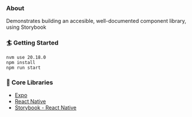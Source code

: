 ### About
Demonstrates building an accesible, well-documented component library, using Storybook


### 🏄 Getting Started
```
nvm use 20.18.0
npm install
npm run start
```

### 🔧 Core Libraries
- [Expo](https://docs.expo.dev/)
- [React Native](https://reactnative.dev/)
- [Storybook - React Native](https://github.com/storybookjs/react-native)
